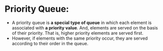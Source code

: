 # Priority Queue:

- A priority queue is **a special type of queue** in which each element is associated with **a priority value**. And, elements are served on the basis of their priority. That is, higher priority elements are served first.
- However, if elements with the same priority occur, they are served according to their order in the queue.
